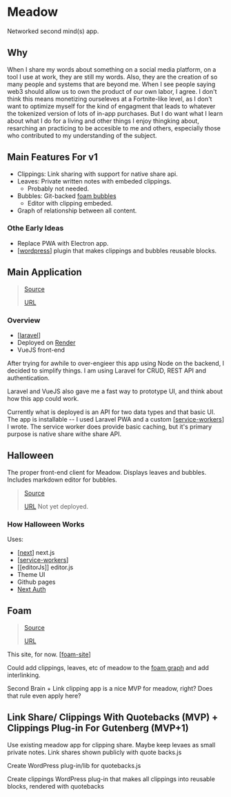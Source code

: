 # Meadow

Networked second mind(s) app.

## Why

When I share my words about something on a social media platform, on a tool I use at work, they are still my words. Also, they are the creation of so many people and systems that are beyond me. When I see people saying web3 should allow us to own the product of our own labor, I agree. I don't think this means monetizing ourseleves at a Fortnite-like level, as I don't want to optimize myself for the kind of engagment that leads to whatever the tokenized version of lots of in-app purchases. But I do want what I learn about what I do for a living and other things I enjoy thingking about, resarching an practicing to be accesible to me and others, especially those who contributed to my understanding of the subject.

## Main Features For v1

- Clippings: Link sharing with support for native share api.
- Leaves: Private written notes with embeded clippings.
  - Probably not needed.
- Bubbles: Git-backed [foam bubbles](https://foambubble.github.io/)
  - Editor with clipping embeded.
- Graph of relationship between all content.

### Othe Early Ideas

- Replace PWA with Electron app.
- [[wordpress]] plugin that makes clippings and bubbles reusable blocks.

## Main Application

> [Source](https://github.com/shelob9/meadow-halloween)
>
> [URL](https://meadow.joshpress.net)

### Overview

- [[laravel]]
- Deployed on [Render](https://render.com)
- VueJS front-end

After trying for awhile to over-engieer this app using Node on the backend, I decided to simplify things. I am using Laravel for CRUD, REST API and authentication.

Laravel and VueJS also gave me a fast way to prototype UI, and think about how this app could work.

Currently what is deployed is an API for two data types and that basic UI. The app is installable -- I used Laravel PWA and a custom [[service-workers]] I wrote. The service worker does provide basic caching, but it's primary purpose is native share withe share API.

## Halloween

The proper front-end client for Meadow. Displays leaves and bubbles. Includes markdown editor for bubbles.

> [Source](https://github.com/shelob9/meadow-halloween)
>
> [URL](https://halloween.joshpress.net) Not yet deployed.

### How Halloween Works

Uses:

- [[next]] next.js
- [[service-workers]]
- [[editorJs]] editor.js
- Theme UI
- Github pages
- [Next Auth](https://github.com/nextauthjs/next-auth)

## Foam

> [Source](https://github.com/shelob9/meadow-foam)
>
> [URL](shelob9.github.io/meadow-foam/)

This site, for now. [[foam-site]]

Could add clippings, leaves, etc of meadow to the [foam graph](https://github.com/foambubble/foam/blob/master/packages/foam-core/src/note-graph.ts) and add interlinking.

Second Brain + Link clipping app is a nice MVP for meadow, right? Does that rule even apply here?

## Link Share/ Clippings With Quotebacks (MVP) + Clippings Plug-in For Gutenberg (MVP+1)

Use existing meadow app for clipping share. Maybe keep levaes as small private notes. Link shares shown publicly with quote backs.js

Create WordPress plug-in/lib for quotebacks.js

Create clippings WordPress plug-in that makes all clippings into reusable blocks, rendered with quotebacks

[//begin]: # "Autogenerated link references for markdown compatibility"
[wordpress]: wordpress "WordPress"
[laravel]: laravel "Laravel"
[service-workers]: service-workers "Service Workers"
[next]: next "Next.js"
[foam-site]: foam-site "Foam Site"
[//end]: # "Autogenerated link references"
